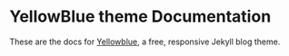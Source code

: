 # YellowBlue theme Documentation

These are the docs for [Yellowblue](https://github.com/chalatz/yellowblue), a free, responsive Jekyll blog theme.

